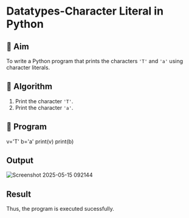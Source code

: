 # Datatypes-Character Literal in Python

## 🎯 Aim
To write a Python program that prints the characters `'T'` and `'a'` using character literals.

## 🧠 Algorithm
1. Print the character `'T'`.
2. Print the character `'a'`.

## 🧾 Program

v='T'
b='a'
print(v)
print(b)

## Output
![Screenshot 2025-05-15 092144](https://github.com/user-attachments/assets/619c8e3b-6d84-4d85-8e82-594c8e3a523c)

## Result
Thus, the program is executed sucessfully.
